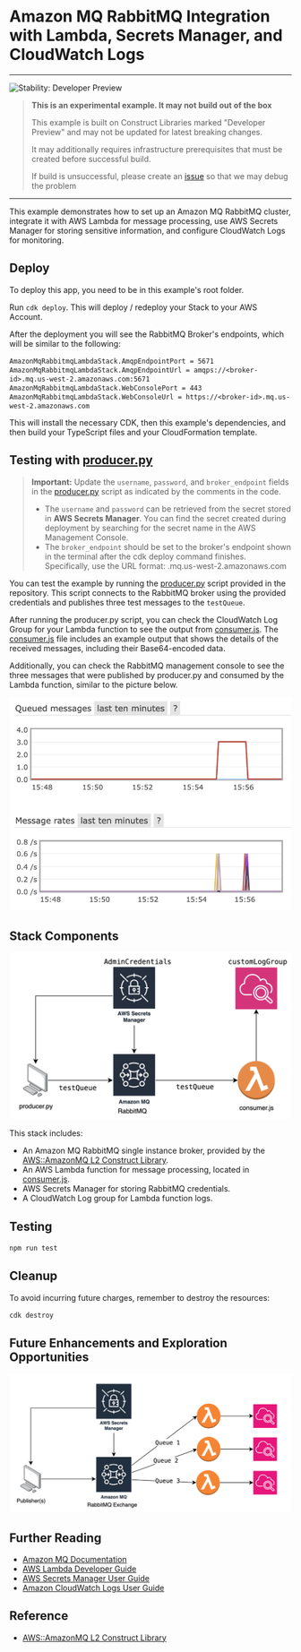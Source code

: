 # Amazon MQ RabbitMQ Integration with Lambda, Secrets Manager, and CloudWatch Logs
<!--BEGIN STABILITY BANNER-->
---

![Stability: Developer Preview](https://img.shields.io/badge/stability-Developer--Preview-important.svg?style=for-the-badge)

> **This is an experimental example. It may not build out of the box**
>
> This example is built on Construct Libraries marked "Developer Preview" and may not be updated for latest breaking changes.
>
> It may additionally requires infrastructure prerequisites that must be created before successful build.
>
> If build is unsuccessful, please create an [issue](https://github.com/aws-samples/aws-cdk-examples/issues/new) so that we may debug the problem
---
<!--END STABILITY BANNER-->
This example demonstrates how to set up an Amazon MQ RabbitMQ cluster, integrate it with AWS Lambda for message processing,
use AWS Secrets Manager for storing sensitive information, and configure CloudWatch Logs for monitoring.

## Deploy

To deploy this app, you need to be in this example's root folder.

Run `cdk deploy`. This will deploy / redeploy your Stack to your AWS Account.

After the deployment you will see the RabbitMQ Broker's endpoints, which will be similar to the following:

```
AmazonMqRabbitmqLambdaStack.AmqpEndpointPort = 5671
AmazonMqRabbitmqLambdaStack.AmqpEndpointUrl = amqps://<broker-id>.mq.us-west-2.amazonaws.com:5671
AmazonMqRabbitmqLambdaStack.WebConsolePort = 443
AmazonMqRabbitmqLambdaStack.WebConsoleUrl = https://<broker-id>.mq.us-west-2.amazonaws.com
```

This will install the necessary CDK, then this example's dependencies, and then build your TypeScript files and your CloudFormation template.

## Testing with [producer.py](producer.py)
> **Important:**
> Update the `username`, `password`, and `broker_endpoint` fields in the [producer.py](producer.py) script as indicated by the comments in the code.
>
> - The `username` and `password` can be retrieved from the secret stored in **AWS Secrets Manager**. You can find the secret created during deployment by searching for the secret name in the AWS Management Console.
> - The `broker_endpoint` should be set to the broker's endpoint shown in the terminal after the cdk deploy command finishes. Specifically, use the URL format: <broker-id>.mq.us-west-2.amazonaws.com

You can test the example by running the [producer.py](producer.py) script provided in the repository.
This script connects to the RabbitMQ broker using the provided credentials and publishes three test messages to the `testQueue`.

After running the producer.py script, you can check the CloudWatch Log Group for your Lambda function to see the output from [consumer.js](lambda/consumer.js).
The [consumer.js](lambda/consumer.js) file includes an example output that shows the details of the received messages, including their Base64-encoded data.

Additionally, you can check the RabbitMQ management console to see the three messages that were published by producer.py
and consumed by the Lambda function, similar to the picture below.

![Queued Messages](images/queued-messages.png)

## Stack Components

![Component Diagram](images/amazon-mq-rabbitmq-lambda-diagram.png)

This stack includes:

- An Amazon MQ RabbitMQ single instance broker, provided by the [AWS::AmazonMQ L2 Construct Library](https://constructs.dev/packages/@cdklabs/cdk-amazonmq/v/0.0.1?lang=go#rabbitmq-brokers).
- An AWS Lambda function for message processing, located in [consumer.js](lambda/consumer.js).
- AWS Secrets Manager for storing RabbitMQ credentials.
- A CloudWatch Log group for Lambda function logs.

## Testing
```bash
npm run test
```

## Cleanup

To avoid incurring future charges, remember to destroy the resources:

```bash
cdk destroy
```

## Future Enhancements and Exploration Opportunities
![Future Enhancements and Exploration Opportunities](images/Future-Enhancements-and-Exploration-Opportunities.png)

## Further Reading

- [Amazon MQ Documentation](https://docs.aws.amazon.com/amazon-mq/)
- [AWS Lambda Developer Guide](https://docs.aws.amazon.com/lambda/latest/dg/welcome.html)
- [AWS Secrets Manager User Guide](https://docs.aws.amazon.com/secretsmanager/latest/userguide/intro.html)
- [Amazon CloudWatch Logs User Guide](https://docs.aws.amazon.com/AmazonCloudWatch/latest/logs/WhatIsCloudWatchLogs.html)

## Reference

- [AWS::AmazonMQ L2 Construct Library](https://constructs.dev/packages/@cdklabs/cdk-amazonmq/v/0.0.1?lang=go#rabbitmq-brokers)
